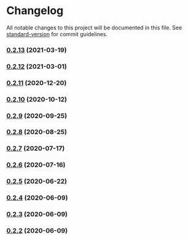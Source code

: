 # Changelog

All notable changes to this project will be documented in this file. See [standard-version](https://github.com/conventional-changelog/standard-version) for commit guidelines.

### [0.2.13](https://github.com/twihike/chat-ui-react/compare/v0.2.12...v0.2.13) (2021-03-19)

### [0.2.12](https://github.com/twihike/chat-ui-react/compare/v0.2.11...v0.2.12) (2021-03-01)

### [0.2.11](https://github.com/twihike/chat-ui-react/compare/v0.2.10...v0.2.11) (2020-12-20)

### [0.2.10](https://github.com/twihike/chat-ui-react/compare/v0.2.9...v0.2.10) (2020-10-12)

### [0.2.9](https://github.com/twihike/chat-ui-react/compare/v0.2.8...v0.2.9) (2020-09-25)

### [0.2.8](https://github.com/twihike/chat-ui-react/compare/v0.2.7...v0.2.8) (2020-08-25)

### [0.2.7](https://github.com/twihike/chat-ui-react/compare/v0.2.6...v0.2.7) (2020-07-17)

### [0.2.6](https://github.com/twihike/chat-ui-react/compare/v0.2.5...v0.2.6) (2020-07-16)

### [0.2.5](https://github.com/twihike/chat-ui-react/compare/v0.2.4...v0.2.5) (2020-06-22)

### [0.2.4](https://github.com/twihike/chat-ui-react/compare/v0.2.3...v0.2.4) (2020-06-09)

### [0.2.3](https://github.com/twihike/chat-ui-react/compare/v0.2.2...v0.2.3) (2020-06-09)

### [0.2.2](https://github.com/twihike/chat-ui-react/compare/v0.2.1...v0.2.2) (2020-06-09)
